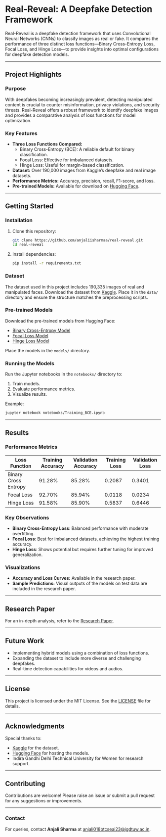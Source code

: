 # Real-Reveal: A Deepfake Detection Framework

Real-Reveal is a deepfake detection framework that uses Convolutional Neural Networks (CNNs) to classify images as real or fake. It compares the performance of three distinct loss functions—Binary Cross-Entropy Loss, Focal Loss, and Hinge Loss—to provide insights into optimal configurations for deepfake detection models.

---

## Project Highlights

### Purpose
With deepfakes becoming increasingly prevalent, detecting manipulated content is crucial to counter misinformation, privacy violations, and security threats. Real-Reveal offers a robust framework to identify deepfake images and provides a comparative analysis of loss functions for model optimization.

### Key Features
- **Three Loss Functions Compared:**
  - Binary Cross-Entropy (BCE): A reliable default for binary classification.
  - Focal Loss: Effective for imbalanced datasets.
  - Hinge Loss: Useful for margin-based classification.
- **Dataset:** Over 190,000 images from Kaggle’s deepfake and real image datasets.
- **Performance Metrics:** Accuracy, precision, recall, F1-score, and loss.
- **Pre-trained Models:** Available for download on [Hugging Face](https://huggingface.co/anjaliisharmaa).

---

## Getting Started

### Installation
1. Clone this repository:
   ```bash
   git clone https://github.com/anjaliisharmaa/real-reveal.git
   cd real-reveal
   ```
2. Install dependencies:
   ```bash
   pip install -r requirements.txt
   ```

### Dataset
The dataset used in this project includes 190,335 images of real and manipulated faces. Download the dataset from [Kaggle](https://www.kaggle.com/datasets/manjilkarki/deepfake-and-real-images). Place it in the `data/` directory and ensure the structure matches the preprocessing scripts.

### Pre-trained Models
Download the pre-trained models from Hugging Face:
- [Binary Cross-Entropy Model](https://huggingface.co/anjaliisharmaa/BCE_Model)
- [Focal Loss Model](https://huggingface.co/anjaliisharmaa/Focal_Model)
- [Hinge Loss Model](https://huggingface.co/anjaliisharmaa/Hinge_Model)

Place the models in the `models/` directory.

### Running the Models
Run the Jupyter notebooks in the `notebooks/` directory to:
1. Train models.
2. Evaluate performance metrics.
3. Visualize results.

Example:
```bash
jupyter notebook notebooks/Training_BCE.ipynb
```

---

## Results

### Performance Metrics
| Loss Function     | Training Accuracy | Validation Accuracy | Training Loss | Validation Loss |
|-------------------|-------------------|---------------------|---------------|-----------------|
| Binary Cross Entropy | 91.28%          | 85.28%             | 0.2087        | 0.3401          |
| Focal Loss         | 92.70%           | 85.94%             | 0.0118        | 0.0234          |
| Hinge Loss         | 91.58%           | 85.90%             | 0.5837        | 0.6446          |

### Key Observations
- **Binary Cross-Entropy Loss**: Balanced performance with moderate overfitting.
- **Focal Loss**: Best for imbalanced datasets, achieving the highest training accuracy.
- **Hinge Loss**: Shows potential but requires further tuning for improved generalization.

### Visualizations
- **Accuracy and Loss Curves:** Available in the research paper.
- **Sample Predictions:** Visual outputs of the models on test data are included in the research paper.

---

## Research Paper
For an in-depth analysis, refer to the [Research Paper](./Research_Paper.pdf).

---

## Future Work
- Implementing hybrid models using a combination of loss functions.
- Expanding the dataset to include more diverse and challenging deepfakes.
- Real-time detection capabilities for videos and audios.

---

## License
This project is licensed under the MIT License. See the [LICENSE](./LICENSE) file for details.

---

## Acknowledgments
Special thanks to:
- [Kaggle](https://www.kaggle.com) for the dataset.
- [Hugging Face](https://huggingface.co) for hosting the models.
- Indira Gandhi Delhi Technical University for Women for research support.

---

## Contributing
Contributions are welcome! Please raise an issue or submit a pull request for any suggestions or improvements.

---

### Contact
For queries, contact **Anjali Sharma** at [anjali018btcseai23@igdtuw.ac.in](mailto:anjali018btcseai23@igdtuw.ac.in).

